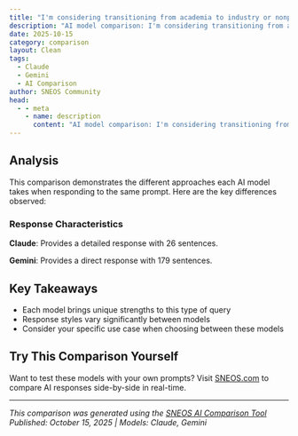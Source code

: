 ```yaml
---
title: "I'm considering transitioning from academia to industry or nonprofit. Help me: 1) Assess transferable skills (research"
description: "AI model comparison: I'm considering transitioning from academia to industry or nonprofit. Help me: 1) Assess transferabl..."
date: 2025-10-15
category: comparison
layout: Clean
tags:
  - Claude
  - Gemini
  - AI Comparison
author: SNEOS Community
head:
  - - meta
    - name: description
      content: "AI model comparison: I'm considering transitioning from academia to industry or nonprofit. Help me: 1) Assess transferable skills (research..."
---
```


<ChatComparison
  title="I'm considering transitioning from academia to industry or nonprofit. Help me: 1) Assess transferable skills (research"
  prompt="I'm considering transitioning from academia to industry or nonprofit. Help me: 1) Assess transferable skills (research"
  :responses='{"Claude": "# Transitioning from Academia: Your Skills Assessment Guide\n\nI\u0027ll help you systematically identify your transferable skills and plan your transition. Let me complete what seems to be cut off and cover research-related skills comprehensively.\n\n## 1) Transferable Skills Assessment\n\n### **Research \u0026 Analytical Skills**\n- **Experimental design \u0026 methodology** \u2192 Product development, UX research, data science\n- **Data analysis \u0026 interpretation** \u2192 Business intelligence, consulting, policy analysis\n- **Literature review \u0026 synthesis** \u2192 Market research, competitive intelligence, grant writing\n- **Critical thinking \u0026 problem-solving** \u2192 Strategy, operations, program design\n- **Statistical analysis** \u2192 Data analytics, epidemiology, evaluation roles\n\n### **Communication Skills**\n- **Academic writing** \u2192 Technical writing, content strategy, science communication\n- **Conference presentations** \u2192 Client presentations, stakeholder briefings\n- **Teaching/lecturing** \u2192 Training, L\u0026D, educational program management\n- **Peer review** \u2192 Quality assurance, editorial work\n- **Grant writing** \u2192 Fundraising, proposal development\n\n### **Project Management**\n- **Managing research projects** \u2192 Program management, project coordination\n- **Meeting deadlines** \u2192 Timeline management across sectors\n- **Budget management (grants)** \u2192 Financial planning, resource allocation\n- **Multi-tasking** \u2192 Portfolio management\n\n### **Collaboration \u0026 Leadership**\n- **Mentoring students** \u2192 Team leadership, people management\n- **Cross-departmental collaboration** \u2192 Stakeholder management\n- **Building research networks** \u2192 Partnership development, BD\n- **Committee work** \u2192 Cross-functional teams\n\n## 2) Self-Assessment Exercise\n\n**Rate yourself (1-5) on:**\n\n| Skill Category | Strength | Enjoy Doing? | Want to Use? |\n|---|---|---|---|\n| Quantitative analysis | | | |\n| Qualitative research | | | |\n| Writing/documentation | | | |\n| Presenting/speaking | | | |\n| Managing people | | | |\n| Strategic thinking | | | |\n| Technical/specialized knowledge | | | |\n\n## 3) Industry vs. Nonprofit Considerations\n\n### **Industry Roles to Consider:**\n- **Research-focused:** R\u0026D scientist, UX researcher, data scientist, research manager\n- **Research-adjacent:** Product manager, technical consultant, analyst\n- **Communication-focused:** Science writer, medical writer, technical writer\n- **Strategy:** Management consultant, business analyst\n\n### **Nonprofit Roles to Consider:**\n- **Research/evaluation:** Research director, program evaluator, policy analyst\n- **Program management:** Program officer, director of programs\n- **Fundraising:** Grant writer, development associate (if you have grant writing skills)\n- **Advocacy:** Policy advocate, researcher for think tanks\n- **Education:** Curriculum developer, educational program manager\n\n## 4) Next Steps\n\n**Immediate actions:**\n\n1. **Clarify your priorities:**\n   - What type of impact do you want? (social mission vs. innovation vs. profit)\n   - Work-life balance needs?\n   - Salary requirements?\n   - Geographic constraints?\n\n2. **Translate your CV:**\n   - Create a skills-based resume (not academic CV)\n   - Quantify achievements where possible\n   - Use industry language, not jargon\n\n3. **Network strategically:**\n   - Informational interviews with 5-10 people in target roles\n   - Join relevant LinkedIn groups\n   - Attend industry/sector conferences\n\n4. **Gain bridge experience:**\n   - Consulting projects\n   - Advisory board positions\n   - Volunteer for nonprofit boards\n   - Industry collaborations\n\n5. **Fill knowledge gaps:**\n   - Industry-specific certifications if needed\n   - Online courses (project management, data visualization, etc.)\n\n## 5) Common Pitfalls to Avoid\n\n- \u274C Underselling your skills (you have more than you think!)\n- \u274C Using too much academic jargon\n- \u274C Assuming you must start at entry level\n- \u274C Not networking enough\n- \u274C Applying only through online portals\n\n---\n\n**What would be most helpful to explore next?**\n- Specific role recommendations based on your field?\n- Resume/CV translation examples?\n- Industry-specific insights (which sector interests you)?\n- Networking strategies?\n- Addressing the \u0022why are you leaving academia?\u0022 question?\n\nPlease share more about your research area and what\u0027s driving your consideration of this transition, and I can provide more tailored guidance!", "Gemini": "Transitioning from academia to industry or non-profit is a journey many academics undertake, and your skills are far more transferable than you might initially think! Let\u0027s break down how to navigate this process effectively.\n\n---\n\n## 1. Assess Transferable Skills (Beyond \u0022Research\u0022)\n\nYou\u0027ve got a wealth of valuable skills. The key is to translate them into language that industry and non-profit employers understand and value.\n\n**A. Core \u0022Research\u0022 Skills \u0026 Their Industry Equivalents:**\n\n*   **Problem Identification \u0026 Scoping:**\n    *   *Academic:* Defining a research question, identifying gaps in literature.\n    *   *Industry/Non-profit:* Strategic planning, business analysis, market research, user needs assessment, project definition, identifying operational inefficiencies.\n*   **Methodology Design \u0026 Execution:**\n    *   *Academic:* Designing experiments, surveys, qualitative studies, data collection protocols.\n    *   *Industry/Non-profit:* Project planning, experimental design (A/B testing, product validation), process improvement, program design, survey development.\n*   **Data Analysis \u0026 Interpretation:**\n    *   *Academic:* Statistical analysis, qualitative coding, thematic analysis, computational modeling, literature synthesis.\n    *   *Industry/Non-profit:* Data science, business intelligence, market analysis, UX research, performance evaluation, trend forecasting, impact assessment. (Crucial to highlight specific software like R, Python, SPSS, Stata, NVivo, Tableau, Excel).\n*   **Critical Thinking \u0026 Problem Solving:**\n    *   *Academic:* Evaluating evidence, identifying biases, developing logical arguments, troubleshooting lab/project issues.\n    *   *Industry/Non-profit:* Strategic problem-solving, risk assessment, root cause analysis, decision-making, innovation.\n*   **Project Management:**\n    *   *Academic:* Managing a thesis/dissertation project, supervising RAs, grant management, meeting deadlines, budgeting.\n    *   *Industry/Non-profit:* Project management, program coordination, budget management, resource allocation, timeline adherence, agile methodologies.\n*   **Literature Review \u0026 Synthesis:**\n    *   *Academic:* Comprehensive review of existing knowledge.\n    *   *Industry/Non-profit:* Competitive analysis, market landscape assessment, policy analysis, best practices research, evidence-based program development.\n\n**B. Other Highly Valued Academic Skills:**\n\n*   **Communication:**\n    *   *Academic:* Presenting at conferences, writing papers/grants, teaching, mentoring students, peer review.\n    *   *Industry/Non-profit:* Public speaking, technical writing, report writing, grant writing, presentation skills, stakeholder communication, team training, mentorship.\n*   **Collaboration \u0026 Teamwork:**\n    *   *Academic:* Working on co-authored papers, departmental committees, interdisciplinary projects, lab group dynamics.\n    *   *Industry/Non-profit:* Cross-functional team collaboration, stakeholder management, partnership building, consensus building.\n*   **Leadership \u0026 Mentorship:**\n    *   *Academic:* Leading lab meetings, supervising students/RAs, chairing committees.\n    *   *Industry/Non-profit:* Team leadership, people management, coaching, training \u0026 development.\n*   **Autonomy \u0026 Initiative:**\n    *   *Academic:* Self-directed research, managing multiple projects independently.\n    *   *Industry/Non-profit:* Proactiveness, self-starter, ability to work independently, taking ownership.\n*   **Adaptability \u0026 Resilience:**\n    *   *Academic:* Pivoting research questions, dealing with failed experiments, grant rejections, critical feedback.\n    *   *Industry/Non-profit:* Embracing change, overcoming obstacles, continuous learning, problem recovery.\n\n**Action Item:** Create a master list of *all* your academic activities. For each activity, write down 2-3 transferable skills you used, and then *translate* those into industry-friendly terms. Quantify your achievements whenever possible (e.g., \u0022Managed a budget of $X,\u0022 \u0022Supervised Y students,\u0022 \u0022Presented findings to Z audience\u0022).\n\n---\n\n## 2. Identify Suitable Roles \u0026 Sectors\n\nGiven your research background, many doors are open. Consider which aspects of your research you enjoy most: the problem-solving, the data analysis, the communication, the project management, or the specific subject matter.\n\n**A. Common Industry Roles for Academics:**\n\n*   **Research \u0026 Development (R\u0026D):** Research Scientist, Research Engineer, Data Scientist, Biostatistician, AI/ML Engineer (if strong quantitative/coding background), UX Researcher (User Experience). *Sectors:* Tech, Pharma, Biotech, Consumer Goods, Manufacturing, Finance.\n*   **Data \u0026 Analytics:** Data Analyst, Business Intelligence Analyst, Market Research Analyst, Quantitative Analyst. *Sectors:* Tech, Finance, Consulting, Retail, Marketing, Healthcare.\n*   **Product \u0026 Project Management:** Product Manager, Project Manager, Program Manager. *Sectors:* Tech, Consulting, Pharma, any company with complex projects.\n*   **Consulting:** Management Consultant, Strategy Consultant, Specialized Domain Consultant (e.g., healthcare, education, tech). *Sectors:* Management Consulting firms, niche consulting agencies.\n*   **Technical Writing \u0026 Communication:** Technical Writer, Science Communicator, Content Strategist, Editor. *Sectors:* Tech, Pharma, Publishing, Non-profits, Government.\n*   **Learning \u0026 Development:** Instructional Designer, Training Specialist, Curriculum Developer. *Sectors:* Corporate L\u0026D departments, EdTech, Non-profits.\n*   **Policy \u0026 Government:** Policy Analyst, Program Evaluator, Research Analyst. *Sectors:* Government agencies, Think Tanks, Advocacy groups.\n\n**B. Non-Profit Roles for Academics:**\n\n*   **Program Management/Evaluation:** Program Manager, Program Director, Monitoring \u0026 Evaluation Specialist.\n*   **Development \u0026 Fundraising:** Grant Writer, Development Officer (often leverage research skills to identify funding opportunities and build cases).\n*   **Research \u0026 Policy:** Research Analyst, Policy Analyst, Advocacy Coordinator.\n*   **Data \u0026 Impact:** Data Analyst, Impact Measurement Specialist.\n*   **Communications:** Communications Director, Content Creator.\n\n**Action Item:**\n1.  **Explore Job Boards:** Look at LinkedIn, Indeed, Idealist (for non-profits), company career pages. Search for titles like \u0022Research Scientist,\u0022 \u0022Data Analyst,\u0022 \u0022Project Manager,\u0022 \u0022UX Researcher,\u0022 \u0022Grant Writer,\u0022 etc.\n2.  **Informational Interviews:** Identify people in roles/sectors that interest you (e.g., via LinkedIn, alumni networks) and request brief informational interviews. Ask about their day-to-day, what skills they use, what they like/dislike. This is invaluable for clarifying your direction.\n3.  **Identify Skill Gaps:** If you\u0027re interested in data science but lack coding proficiency, or project management but lack formal training, identify resources (Coursera, Udemy, bootcamps) to fill those gaps.\n\n---\n\n## 3. Tailor Application Materials\n\nYour academic CV needs a complete overhaul for industry/non-profit applications.\n\n**A. Resume/CV:**\n\n*   **Format:** Max 2 pages (1 page preferred for less experience). Use a clean, modern template.\n*   **Summary/Objective (Optional but Recommended):** A 3-4 sentence paragraph at the top highlighting your key skills, experience, and the *type* of role you\u0027re seeking. E.g., \u0022Highly analytical PhD with X years of experience in quantitative data analysis and project management, seeking to leverage research and problem-solving skills as a Data Analyst in the tech sector.\u0022\n*   **Skills Section:** Prominently feature hard skills (software, languages, analytical techniques) and relevant soft skills (communication, leadership).\n*   **Experience Section:**\n    *   **No Jargon:** Translate all academic terms into common business language.\n    *   **Action Verbs:** Start bullet points with strong action verbs (Led, Managed, Developed, Analyzed, Collaborated, Designed, Optimized).\n    *   **Quantify Everything:** Instead of \u0022Conducted experiments,\u0022 try \u0022Designed and executed 15\u002B experiments, resulting in a 20% improvement in [outcome].\u0022 Instead of \u0022Taught students,\u0022 \u0022Mentored 10\u002B undergraduate researchers, resulting in 3 co-authored publications and 2 successful grant applications.\u0022\n    *   **Focus on Impact:** How did your work benefit the organization, project, or students? What was the outcome?\n    *   **De-emphasize Publications/Conferences:** Include a short, selective list if relevant, or link to your LinkedIn/personal website. Don\u0027t make it the main event.\n*   **Education:** Keep it concise. Ph.D. field, institution, date. Relevant coursework can be listed if it directly applies to the target role.\n*   **Remove:** \u0022References available upon request,\u0022 non-professional interests (unless directly relevant).\n\n**B. Cover Letter:**\n\n*   **Tailor Each Letter:** Generic cover letters are a waste of time. Research the company and role thoroughly.\n*   **\u0022Why Them? Why You?\u0022 Approach:**\n    *   **Paragraph 1: Introduction.** State the role you\u0027re applying for and *why* you\u0027re excited about *their specific company/mission*.\n    *   **Paragraph 2-3: Your Value Proposition.** Connect your transferable skills and experiences (from your research, teaching, service) directly to the job description\u0027s requirements. Use examples and quantify.\n    *   **Paragraph 4: Fit \u0026 Future.** Explain why you\u0027re a good cultural fit and how you envision contributing to their team. Reiterate your enthusiasm.\n*   **Avoid Academic Jargon:** Again, speak their language.\n*   **Concise:** Keep it to one page.\n\n**C. LinkedIn Profile:**\n\n*   **Professional Photo \u0026 Headline:** Make your headline industry-focused (e.g., \u0022Data Scientist | PhD in Neurobiology | Expertise in Python \u0026 Statistical Modeling\u0022).\n*   **Summary/About Section:** Use this space to tell your career story, highlighting your transition goals and key skills.\n*   **Experience:** Mirror your tailored resume, using keywords relevant to your target roles.\n*   **Skills \u0026 Endorsements:** Add all relevant hard and soft skills. Ask colleagues/mentors for endorsements.\n*   **Connect:** Connect with recruiters, people in your target roles, and academics who have successfully transitioned.\n*   **Follow Companies:** Follow companies you\u0027re interested in to stay updated on their news and job postings.\n\n---\n\n## 4. Networking Strategy\n\nNetworking is paramount for academics transitioning, as many roles are filled through connections.\n\n*   **Informational Interviews:**\n    *   **Find Contacts:** Use LinkedIn (search for alumni, people with your PhD topic who transitioned, or people in your target roles/companies), university alumni networks, professional associations.\n    *   **Reach Out Thoughtfully:** Send a polite, concise message explaining you\u0027re an academic exploring career paths and would appreciate 15-20 minutes of their time to learn about their journey.\n    *   **Prepare Questions:** Ask about their role, company culture, how they transitioned, what skills are important, advice for someone in your position.\n    *   **Listen Actively:** Don\u0027t ask for a job directly. Focus on learning.\n    *   **Follow Up:** Send a thank-you note. Maintain the connection. They might think of you when a relevant opportunity arises.\n*   **Professional Associations:** Join industry-specific associations (e.g., American Marketing Association for market research, Project Management Institute for PM). Attend their events.\n*   **University Career Services:** Many universities have excellent career services for alumni, specifically tailored for PhDs and postdocs.\n*   **Conferences \u0026 Meetups:** Attend industry-specific conferences, local meetups, or online events related to your target field.\n*   **Online Communities:** Engage in LinkedIn groups, Reddit communities (e.g., r/phdcareers, r/datascience), or other online forums where professionals in your desired field connect.\n\n---\n\n## 5. Interview Preparation\n\nInterviews are your chance to demonstrate your value and fit.\n\n*   **Research the Company \u0026 Role:**\n    *   Understand their mission, values, recent projects, products, and challenges.\n    *   Know the job description inside and out. Anticipate questions based on it.\n*   **Practice Translating Your Experience:**\n    *   For *every* bullet point on your resume, be ready to tell a story about it.\n    *   **STAR Method:** For behavioral questions (\u0022Tell me about a time you failed,\u0022 \u0022Describe a challenging project\u0022):\n        *   **S**ituation: Set the scene.\n        *   **T**ask: Describe your responsibility.\n        *   **A**ction: Explain what *you* did (using \u0022I,\u0022 not \u0022we\u0022).\n        *   **R**esult: Quantify the positive outcome or what you learned.\n    *   **Avoid Academic Anecdotes:** If you must use one, translate it to a business context and highlight the transferable skill. Don\u0027t recount a detailed scientific experiment without explaining its broader implications.\n*   **Prepare Your \u0022Why\u0022:**\n    *   Why are you leaving academia? (Focus on what you\u0027re *moving towards*, not just what you\u0027re leaving behind).\n    *   Why this company?\n    *   Why this role?\n*   **Anticipate Common Questions:**\n    *   \u0022Tell me about yourself.\u0022 (Your elevator pitch \u2013 concise, highlighting relevant experience and future goals).\n    *   \u0022What are your strengths/weaknesses?\u0022\n    *   \u0022Where do you see yourself in 5 years?\u0022\n    *   \u0022Why are you a good fit for this role?\u0022\n    *   \u0022What do you know about our company?\u0022\n*   **Prepare Questions to Ask Them:** This shows your engagement and interest. Ask about team dynamics, company culture, growth opportunities, challenges, day-to-day responsibilities, or how success is measured in the role.\n*   **Mock Interviews:** Practice with career services, mentors, or even friends/family. Record yourself.\n*   **Follow Up:** Send a personalized thank-you email to each interviewer within 24 hours. Reiterate your interest and briefly mention something specific you discussed.\n\n---\n\n## Key Mindset Shifts for Academics:\n\n*   **From Depth to Breadth (Often):** Academia rewards deep, narrow expertise. Industry often values applying existing knowledge to new problems and collaborating across domains.\n*   **From \u0022Perfect\u0022 to \u0022Good Enough\u0022:** Academic research can be about striving for perfection. Industry values efficiency and pragmatic solutions that deliver business value quickly.\n*   **From Individual Credit to Team Success:** While individual contribution matters, industry heavily emphasizes collaboration and collective outcomes.\n*   **Focus on Impact \u0026 Value:** How does your work directly contribute to the company\u0027s goals, profit, or mission? This is the language of industry.\n*   **Be Patient and Persistent:** It can take time to secure your first non-academic role. Don\u0027t get discouraged.\n\nYour academic background provides you with a robust toolkit for success in a variety of fields. By strategically translating your skills and approaching your job search with a focused, persistent mindset, you can successfully navigate this exciting transition!"}' published-date="{DateTime.UtcNow:HH:mm}"
/>

## Analysis

This comparison demonstrates the different approaches each AI model takes when responding to the same prompt. Here are the key differences observed:

### Response Characteristics

**Claude**: Provides a detailed response with 26 sentences. 

**Gemini**: Provides a direct response with 179 sentences. 

## Key Takeaways

- Each model brings unique strengths to this type of query
- Response styles vary significantly between models
- Consider your specific use case when choosing between these models

## Try This Comparison Yourself

Want to test these models with your own prompts? Visit [SNEOS.com](https://sneos.com) to compare AI responses side-by-side in real-time.

---

*This comparison was generated using the [SNEOS AI Comparison Tool](https://sneos.com)*
*Published: October 15, 2025 | Models: Claude, Gemini*
